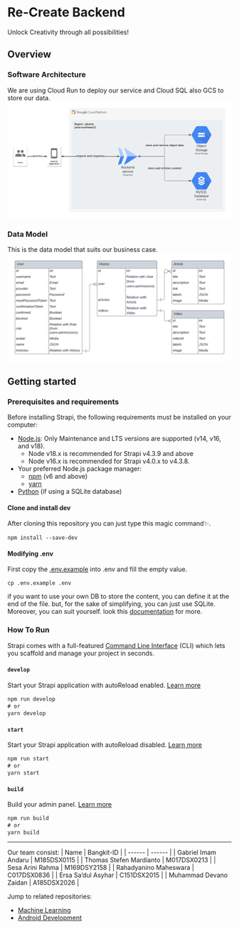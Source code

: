 # Re-Create Backend
Unlock Creativity through all possibilities!

## Overview
### Software Architecture
We are using Cloud Run to deploy our service and Cloud SQL also GCS to store our data.
![image](./architecture.png)
### Data Model
This is the data model that suits our business case.
![image](./erd.png)

## Getting started
### Prerequisites and requirements
Before installing Strapi, the following requirements must be installed on your computer:  
- [Node.js](https://nodejs.org/): Only Maintenance and LTS versions are supported (v14, v16, and v18).
    - Node v18.x is recommended for Strapi v4.3.9 and above
    - Node v16.x is recommended for Strapi v4.0.x to v4.3.8.
- Your preferred Node.js package manager:
  - [npm](https://docs.npmjs.com/cli/v6/commands/npm-install) (v6 and above)
  - [yarn](https://yarnpkg.com/getting-started/install)
- [Python](https://www.python.org/downloads/) (if using a SQLite database)

#### Clone and install dev
After cloning this repository you can just type this magic command✨.
```
npm install --save-dev
```

#### Modifying .env
First copy the [.env.example](./.env.example) into .env and fill the empty value.
```
cp .env.example .env
```

if you want to use your own DB to store the content, you can define it at the end of the file. but, for the sake of simplifying, you can just use SQLite. Moreover, you can suit yourself. look this [documentation](https://docs.strapi.io/dev-docs/configurations/server#available-options) for more.

### How To Run
Strapi comes with a full-featured [Command Line Interface](https://docs.strapi.io/developer-docs/latest/developer-resources/cli/CLI.html) (CLI) which lets you scaffold and manage your project in seconds.

#### `develop`

Start your Strapi application with autoReload enabled. [Learn more](https://docs.strapi.io/developer-docs/latest/developer-resources/cli/CLI.html#strapi-develop)

```
npm run develop
# or
yarn develop
```

#### `start`

Start your Strapi application with autoReload disabled. [Learn more](https://docs.strapi.io/developer-docs/latest/developer-resources/cli/CLI.html#strapi-start)

```
npm run start
# or
yarn start
```

#### `build`

Build your admin panel. [Learn more](https://docs.strapi.io/developer-docs/latest/developer-resources/cli/CLI.html#strapi-build)

```
npm run build
# or
yarn build
```

---
  
Our team consist: 
| Name | Bangkit-ID | 
| ------ | ------ | 
| Gabriel Imam Andaru  | M185DSX0115  | 
| Thomas Stefen Mardianto  | M017DSX0213  | 
| Sesa Arini Rahma | M169DSY2158  | 
| Rahadyanino Maheswara | C017DSX0836 | 
| Ersa Sa’dul Asyhar | C151DSX2015 | 
| Muhammad Devano Zaidan  | A185DSX2026 | 
  
Jump to related repositories:  
- [Machine Learning](https://github.com/gabriel-tama/ReCreate_ML)  
- [Android Development](https://github.com/Devanoz/Recreate-app)
